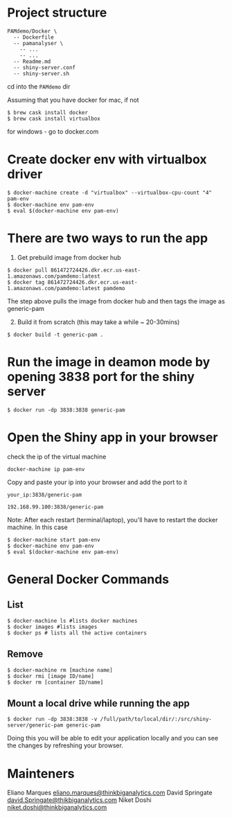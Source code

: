 # Project structure
```
PAMdemo/Docker \
  -- Dockerfile
  -- pamanalyser \
    -- ...
    -- ...
  -- Readme.md
  -- shiny-server.conf
  -- shiny-server.sh
```

cd into the `PAMdemo` dir

Assuming that you have docker for mac, if not

```
$ brew cask install docker
$ brew cask install virtualbox
```
for windows - go to docker.com

# Create docker env with virtualbox driver

```
$ docker-machine create -d "virtualbox" --virtualbox-cpu-count "4" pam-env
$ docker-machine env pam-env
$ eval $(docker-machine env pam-env)
```

# There are two ways to run the app

1. Get prebuild image from docker hub

```
$ docker pull 861472724426.dkr.ecr.us-east-1.amazonaws.com/pamdemo:latest
$ docker tag 861472724426.dkr.ecr.us-east-1.amazonaws.com/pamdemo:latest pamdemo
```
The step above pulls the image from docker hub and then tags the image as generic-pam

2. Build it from scratch (this may take a while ~ 20-30mins)
```
$ docker build -t generic-pam .
```

# Run the image in deamon mode by opening 3838 port for the shiny server

```
$ docker run -dp 3838:3838 generic-pam
```

# Open the Shiny app in your browser

check the ip of the virtual machine

```
docker-machine ip pam-env
```

Copy and paste your ip into your browser and add the port to it

```
your_ip:3838/generic-pam

192.168.99.100:3838/generic-pam
```

Note: After each restart (terminal/laptop), you'll have to restart the docker machine. In this case

```
$ docker-machine start pam-env
$ docker-machine env pam-env
$ eval $(docker-machine env pam-env)
```


# General Docker Commands

## List
```
$ docker-machine ls #lists docker machines
$ docker images #lists images
$ docker ps # lists all the active containers
```

## Remove
```
$ docker-machine rm [machine name]
$ docker rmi [image ID/name]
$ docker rm [container ID/name]
```

## Mount a local drive while running the app
```
$ docker run -dp 3838:3838 -v /full/path/to/local/dir/:/src/shiny-server/generic-pam generic-pam
```

Doing this you will be able to edit your application locally and you can see the changes by refreshing your browser.

# Mainteners

Eliano Marques <eliano.marques@thinkbiganalytics.com>
David Springate <david.Springate@thikbiganalytics.com>
Niket Doshi <niket.doshi@thinkbiganalytics.com>
